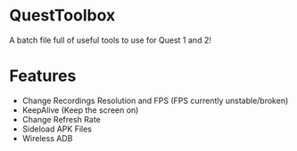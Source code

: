 # QuestToolbox
A batch file full of useful tools to use for Quest 1 and 2!

# Features
- Change Recordings Resolution and FPS (FPS currently unstable/broken)
- KeepAlive (Keep the screen on)
- Change Refresh Rate
- Sideload APK Files
- Wireless ADB
